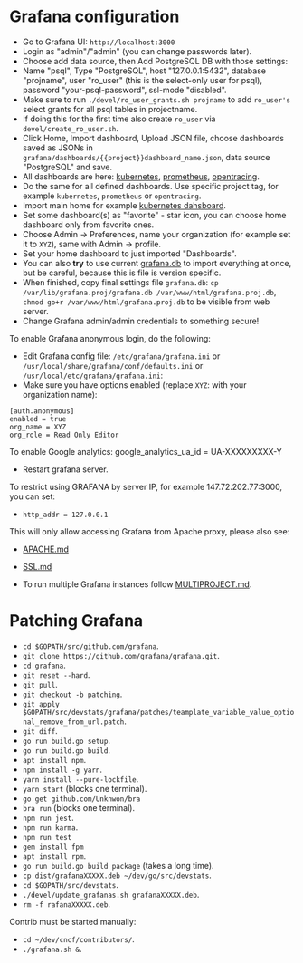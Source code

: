 # Grafana configuration

- Go to Grafana UI: `http://localhost:3000`
- Login as "admin"/"admin" (you can change passwords later).
- Choose add data source, then Add PostgreSQL DB with those settings:
- Name "psql", Type "PostgreSQL", host "127.0.0.1:5432", database "projname", user "ro_user" (this is the select-only user for psql), password "your-psql-password", ssl-mode "disabled".
- Make sure to run `./devel/ro_user_grants.sh projname` to add `ro_user's` select grants for all psql tables in projectname.
- If doing this for the first time also create `ro_user` via `devel/create_ro_user.sh`.
- Click Home, Import dashboard, Upload JSON file, choose dashboards saved as JSONs in `grafana/dashboards/{{project}}dashboard_name.json`, data source "PostgreSQL" and save.
- All dashboards are here: [kubernetes](https://github.com/cncf/devstats/blob/master/grafana/dashboards/kubernetes/), [prometheus](https://github.com/cncf/devstats/blob/master/grafana/dashboards/prometheus/), [opentracing](https://github.com/cncf/devstats/blob/master/grafana/dashboards/opentracing/).
- Do the same for all defined dashboards. Use specific project tag, for example `kubernetes`, `prometheus` or `opentracing`.
- Import main home for example [kubernetes dahsboard](https://github.com/cncf/devstats/blob/master/grafana/dashboards/kubernetes/dashboards.json).
- Set some dashboard(s) as "favorite" - star icon, you can choose home dashboard only from favorite ones.
- Choose Admin -> Preferences, name your organization (for example set it to `XYZ`), same with Admin -> profile.
- Set your home dashboard to just imported "Dashboards".
- You can also **try** to use current [grafana.db](https://devstats.cncf.io/grafana.k8s.db) to import everything at once, but be careful, because this is file is version specific.
- When finished, copy final settings file `grafana.db`: `cp /var/lib/grafana.proj/grafana.db /var/www/html/grafana.proj.db`, `chmod go+r /var/www/html/grafana.proj.db` to be visible from web server.
- Change Grafana admin/admin credentials to something secure!

To enable Grafana anonymous login, do the following:
- Edit Grafana config file: `/etc/grafana/grafana.ini` or `/usr/local/share/grafana/conf/defaults.ini` or `/usr/local/etc/grafana/grafana.ini`:
- Make sure you have options enabled (replace `XYZ`: with your organization name):
```
[auth.anonymous]
enabled = true
org_name = XYZ
org_role = Read Only Editor
```

To enable Google analytics:
google_analytics_ua_id = UA-XXXXXXXXX-Y
- Restart grafana server.

To restrict using GRAFANA by server IP, for example 147.72.202.77:3000, you can set:
- `http_addr = 127.0.0.1`

This will only allow accessing Grafana from Apache proxy, please also see:
- [APACHE.md](https://github.com/cncf/devstats/blob/master/APACHE.md)
- [SSL.md](https://github.com/cncf/devstats/blob/master/SSL.md)

- To run multiple Grafana instances follow [MULTIPROJECT.md](https://github.com/cncf/devstats/blob/master/MULTIPROJECT.md).

# Patching Grafana

- `cd $GOPATH/src/github.com/grafana`.
- `git clone https://github.com/grafana/grafana.git`.
- `cd grafana`.
- `git reset --hard`.
- `git pull`.
- `git checkout -b patching`.
- `git apply $GOPATH/src/devstats/grafana/patches/teamplate_variable_value_optional_remove_from_url.patch`.
- `git diff`.
- `go run build.go setup`.
- `go run build.go build`.
- `apt install npm`.
- `npm install -g yarn`.
- `yarn install --pure-lockfile`.
- `yarn start` (blocks one terminal).
- `go get github.com/Unknwon/bra`
- `bra run` (blocks one terminal).
- `npm run jest`.
- `npm run karma`.
- `npm run test`
- `gem install fpm`
- `apt install rpm`.
- `go run build.go build package` (takes a long time).
- `cp dist/grafanaXXXXX.deb ~/dev/go/src/devstats`.
- `cd $GOPATH/src/devstats`.
- `./devel/update_grafanas.sh grafanaXXXXX.deb`.
- `rm -f rafanaXXXXX.deb`.

Contrib must be started manually:
- `cd ~/dev/cncf/contributors/`.
- `./grafana.sh &`.

